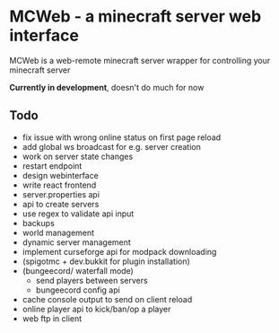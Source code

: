 # MCWeb - a minecraft server web interface

MCWeb is a web-remote minecraft server wrapper for controlling your minecraft server  

**Currently in development**, doesn't do much for now

## Todo

* fix issue with wrong online status on first page reload
* add global ws broadcast for e.g. server creation
* work on server state changes
* restart endpoint
* design webinterface
* write react frontend
* server.properties api
* api to create servers
* use regex to validate api input
* backups
* world management
* dynamic server management
* implement curseforge api for modpack downloading
* (spigotmc + dev.bukkit for plugin installation)
* (bungeecord/ waterfall mode)
  * send players between servers
  * bungeecord config api
* cache console output to send on client reload
* online player api to kick/ban/op a player
* web ftp in client
